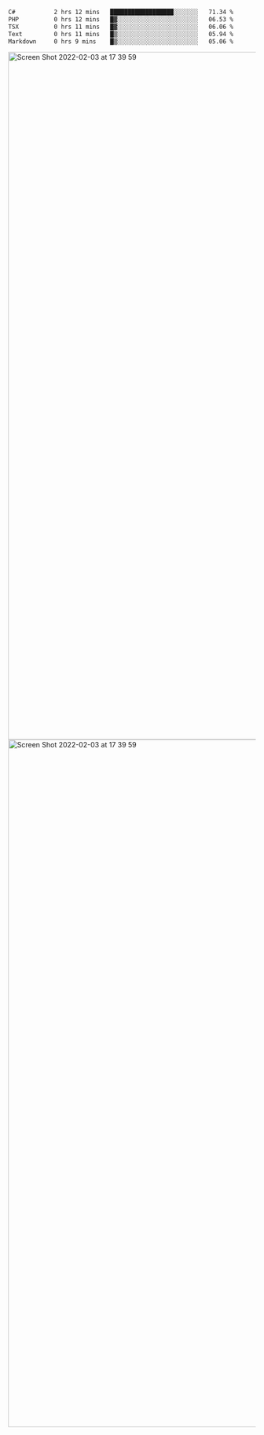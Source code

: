 <!--START_SECTION:waka-->

```txt
C#           2 hrs 12 mins   ██████████████████░░░░░░░   71.34 %
PHP          0 hrs 12 mins   █▓░░░░░░░░░░░░░░░░░░░░░░░   06.53 %
TSX          0 hrs 11 mins   █▓░░░░░░░░░░░░░░░░░░░░░░░   06.06 %
Text         0 hrs 11 mins   █▒░░░░░░░░░░░░░░░░░░░░░░░   05.94 %
Markdown     0 hrs 9 mins    █▒░░░░░░░░░░░░░░░░░░░░░░░   05.06 %
```

<!--END_SECTION:waka-->

<img width="1400" alt="Screen Shot 2022-02-03 at 17 39 59" src="https://user-images.githubusercontent.com/45716542/152387304-f2b60485-53a6-4f4b-a818-5cefb1b0c0ae.png">
<img width="1400" alt="Screen Shot 2022-02-03 at 17 39 59" src="https://user-images.githubusercontent.com/45716542/152387273-ea5cdf21-2a45-44da-8bef-00c1763b1d42.png">
